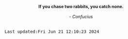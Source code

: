 
<div align="center"><b><span>If you chase two rabbits, you catch none.</span></b><br><br><i> - Confucius</i></div>
<br><br><kbd>Last updated:Fri Jun 21 12:10:23 2024</kbd>